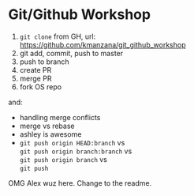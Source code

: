 Git/Github Workshop
===================

1. `git clone` from GH, url: https://github.com/kmanzana/git_github_workshop
1. git add, commit, push to master
1. push to branch
1. create PR
1. merge PR
1. fork OS repo

and:
- handling merge conflicts
- merge vs rebase
- ashley is awesome
- `git push origin HEAD:branch` vs   
`git push origin branch:branch` vs   
`git push origin branch` vs   
`git push`

OMG Alex wuz here.
Change to the readme.
